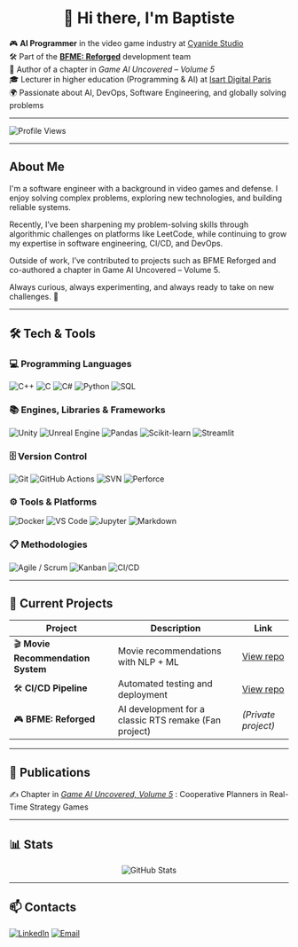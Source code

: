 <h1 align="center">👋 Hi there, I'm Baptiste</h1>

🎮 **AI Programmer** in the video game industry at [Cyanide Studio](https://www.cyanide-studio.com/)  
🛠 Part of the [**BFME: Reforged**](https://www.youtube.com/watch?v=MLLQLfExank) development team  
📖 Author of a chapter in *Game AI Uncovered – Volume 5*  
🎓 Lecturer in higher education (Programming & AI) at [Isart Digital Paris](https://www.isartdigital.com/fr/)   
🌍 Passionate about AI, DevOps, Software Engineering, and globally solving problems

---

![Profile Views](https://komarev.com/ghpvc/?username=brimetz&label=Profile%20Views&color=brightgreen)

---

## About Me

I'm a software engineer with a background in video games and defense. I enjoy solving complex problems, exploring new technologies, and building reliable systems.

Recently, I’ve been sharpening my problem-solving skills through algorithmic challenges on platforms like LeetCode, while continuing to grow my expertise in software engineering, CI/CD, and DevOps.

Outside of work, I’ve contributed to projects such as BFME Reforged and co-authored a chapter in Game AI Uncovered – Volume 5.

Always curious, always experimenting, and always ready to take on new challenges. 🚀

---

## 🛠️ Tech & Tools
  
### 💻 Programming Languages
![C++](https://img.shields.io/badge/-C++-00599C?logo=cplusplus&logoColor=white)
![C](https://img.shields.io/badge/-C-A8B9CC?logo=c&logoColor=white)
![C#](https://img.shields.io/badge/-C%23-239120?logo=csharp&logoColor=white)
![Python](https://img.shields.io/badge/-Python-3776AB?logo=python&logoColor=white)
![SQL](https://img.shields.io/badge/-SQL-336791?logo=postgresql&logoColor=white)

### 📚 Engines, Libraries & Frameworks
![Unity](https://img.shields.io/badge/-Unity-000000?logo=unity&logoColor=white)
![Unreal Engine](https://img.shields.io/badge/-Unreal%20Engine-313131?logo=unrealengine&logoColor=white)
![Pandas](https://img.shields.io/badge/-Pandas-150458?logo=pandas&logoColor=white)
![Scikit-learn](https://img.shields.io/badge/-Scikit--Learn-F7931E?logo=scikit-learn&logoColor=white)
![Streamlit](https://img.shields.io/badge/-Streamlit-FF4B4B?logo=streamlit&logoColor=white)

### 🗄️ Version Control
![Git](https://img.shields.io/badge/-Git-F05032?logo=git&logoColor=white)
![GitHub Actions](https://img.shields.io/badge/-GitHub%20Actions-2088FF?logo=githubactions&logoColor=white)
![SVN](https://img.shields.io/badge/-SVN-809CC9?logo=subversion&logoColor=white)
![Perforce](https://img.shields.io/badge/-Perforce-404040?logo=perforce&logoColor=white)

### ⚙️ Tools & Platforms
![Docker](https://img.shields.io/badge/-Docker-2496ED?logo=docker&logoColor=white)
![VS Code](https://img.shields.io/badge/-VS%20Code-007ACC?logo=visualstudiocode&logoColor=white)
![Jupyter](https://img.shields.io/badge/-Jupyter-F37626?logo=jupyter&logoColor=white)
![Markdown](https://img.shields.io/badge/-Markdown-000000?logo=markdown&logoColor=white)

### 📋 Methodologies
![Agile / Scrum](https://img.shields.io/badge/-Agile%20%2F%20Scrum-28A745?logo=trello&logoColor=white)
![Kanban](https://img.shields.io/badge/-Kanban-0052CC?logo=jira&logoColor=white)
![CI/CD](https://img.shields.io/badge/-CI%2FCD-0A0FFF?logo=azuredevops&logoColor=white)

---

## 📌 Current Projects
| Project | Description | Link |
|---------|-------------|------|
| 🎬 **Movie Recommendation System** | Movie recommendations with NLP + ML | [View repo](https://github.com/brimetz/MovieRecommenderSystem) |
| 🛠 **CI/CD Pipeline** | Automated testing and deployment | [View repo](https://github.com/brimetz/MovieRecommenderSystem) |
| 🎮 **BFME: Reforged** | AI development for a classic RTS remake (Fan project) | *(Private project)* |

---

## 📜 Publications
✍️ Chapter in *[Game AI Uncovered, Volume 5](https://www.taylorfrancis.com/books/edit/10.1201/9781003324102/game-ai-uncovered-paul-roberts)* : Cooperative Planners in Real-Time Strategy Games

---

## 📊 Stats
<p align="center">
<img src="https://github-readme-stats.vercel.app/api/top-langs/?username=brimetz&layout=compact&theme=tokyonight" alt="GitHub Stats" />
</p>

---

## 📫 Contacts
[![LinkedIn](https://img.shields.io/badge/-LinkedIn-0A66C2?logo=linkedin&logoColor=white)]([URL_DE_TON_LINKEDIN](https://www.linkedin.com/in/baptiste-rimetz/))
[![Email](https://img.shields.io/badge/-Email-D14836?logo=gmail&logoColor=white)](mailto:baptiste.rimetz@outlook.fr)

